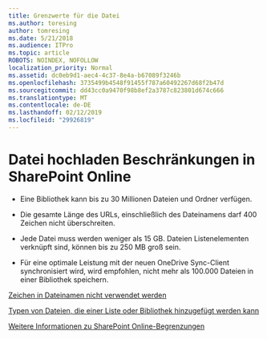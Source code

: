 ```yaml
---
title: Grenzwerte für die Datei
ms.author: toresing
author: tomresing
ms.date: 5/21/2018
ms.audience: ITPro
ms.topic: article
ROBOTS: NOINDEX, NOFOLLOW
localization_priority: Normal
ms.assetid: dc0eb9d1-aec4-4c37-8e4a-b67089f3246b
ms.openlocfilehash: 3735499b4548f91455f787a60492267d68f2b47d
ms.sourcegitcommit: dd43cc0a9470f98b8ef2a3787c823801d674c666
ms.translationtype: MT
ms.contentlocale: de-DE
ms.lasthandoff: 02/12/2019
ms.locfileid: "29926819"
---
```

# <a name="file-upload-limits-in-sharepoint-online"></a>Datei hochladen Beschränkungen in SharePoint Online

- Eine Bibliothek kann bis zu 30 Millionen Dateien und Ordner verfügen.
    
- Die gesamte Länge des URLs, einschließlich des Dateinamens darf 400 Zeichen nicht überschreiten.
    
- Jede Datei muss werden weniger als 15 GB. Dateien Listenelementen verknüpft sind, können bis zu 250 MB groß sein.
    
- Für eine optimale Leistung mit der neuen OneDrive Sync-Client synchronisiert wird, wird empfohlen, nicht mehr als 100.000 Dateien in einer Bibliothek speichern. 
    
[Zeichen in Dateinamen nicht verwendet werden](https://go.microsoft.com/fwlink/?linkid=866430)
  
[Typen von Dateien, die einer Liste oder Bibliothek hinzugefügt werden kann](https://go.microsoft.com/fwlink/?linkid=273757)
  
[Weitere Informationen zu SharePoint Online-Begrenzungen](https://go.microsoft.com/fwlink/?linkid=271273)
  

